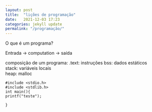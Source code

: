 ```yaml
---
layout: post
title:  "lições de programação"
date:   2021-12-03 17:23
categories: jekyll update
permalink: "/programação/"
---
```


O que é um programa?

Entrada → computation → saída

composição de um programa:
.text: instruções
bss: dados estáticos			
stack: variáveis locais  
heap: malloc

```
#include <stdio.h>
#include <stdlib.h>
int main(){
printf("teste");

}
```